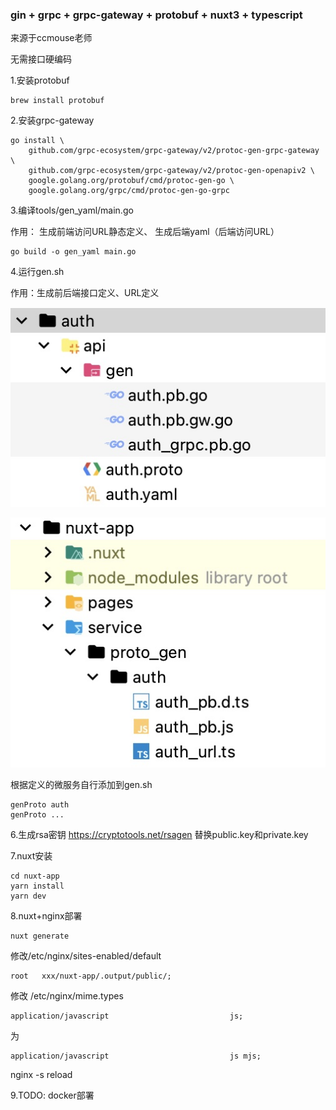 ### gin + grpc + grpc-gateway + protobuf + nuxt3 + typescript
来源于ccmouse老师

无需接口硬编码

1.安装protobuf
```
brew install protobuf
```
2.安装grpc-gateway
```
go install \
    github.com/grpc-ecosystem/grpc-gateway/v2/protoc-gen-grpc-gateway \
    github.com/grpc-ecosystem/grpc-gateway/v2/protoc-gen-openapiv2 \
    google.golang.org/protobuf/cmd/protoc-gen-go \
    google.golang.org/grpc/cmd/protoc-gen-go-grpc
```
3.编译tools/gen_yaml/main.go

作用：
生成前端访问URL静态定义、
生成后端yaml（后端访问URL）
```
go build -o gen_yaml main.go
```
4.运行gen.sh

作用：生成前后端接口定义、URL定义

![img.png](https://github.com/xianxuhua/go-micro/blob/master/resources/Xnip2022-10-31_15-53-21.jpg)

![img.png](https://github.com/xianxuhua/go-micro/blob/master/resources/Xnip2022-10-31_15-53-31.jpg)

根据定义的微服务自行添加到gen.sh
```
genProto auth
genProto ...
```
6.生成rsa密钥
https://cryptotools.net/rsagen
替换public.key和private.key

7.nuxt安装
```
cd nuxt-app
yarn install
yarn dev
```
8.nuxt+nginx部署

```
nuxt generate
```
修改/etc/nginx/sites-enabled/default
```
root   xxx/nuxt-app/.output/public/;
```
修改 /etc/nginx/mime.types
```
application/javascript                           js;
```
为
```
application/javascript                           js mjs;
```
nginx -s reload

9.TODO: docker部署
